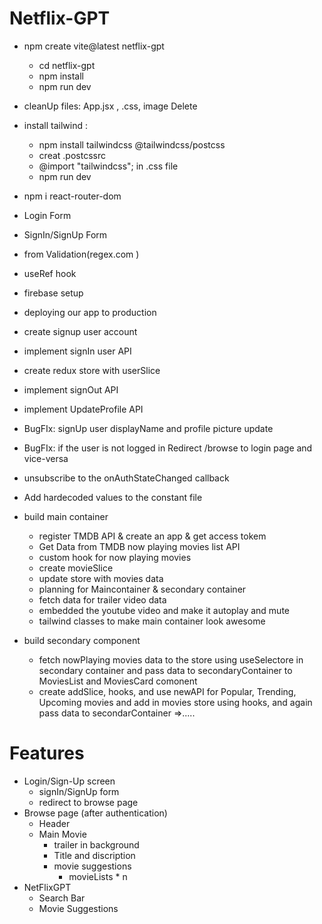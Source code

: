 # Netflix-GPT

- npm create vite@latest netflix-gpt
  - cd netflix-gpt
  - npm install
  - npm run dev
- cleanUp files: App.jsx , .css, image Delete
- install tailwind :
  - npm install tailwindcss @tailwindcss/postcss
  - creat .postcssrc
  - @import "tailwindcss"; in .css file
  - npm run dev
- npm i react-router-dom
- Login Form
- SignIn/SignUp Form
- from Validation(regex.com )
- useRef hook
- firebase setup
- deploying our app to production
- create signup user account
- implement signIn user API
- create redux store with userSlice
- implement signOut API
- implement UpdateProfile API
- BugFIx: signUp user displayName and profile picture update
- BugFIx: if the user is not logged in Redirect /browse to login page and vice-versa
- unsubscribe to the onAuthStateChanged callback
- Add hardecoded values to the constant file

- build main container

  - register TMDB API & create an app & get access tokem
  - Get Data from TMDB now playing movies list API
  - custom hook for now playing movies
  - create movieSlice
  - update store with movies data
  - planning for Maincontainer & secondary container
  - fetch data for trailer video data
  - embedded the youtube video and make it autoplay and mute
  - tailwind classes to make main container look awesome

- build secondary component
  - fetch nowPlaying movies data to the store using useSelectore in secondary container and pass data to secondaryContainer to MoviesList and MoviesCard comonent
  - create addSlice, hooks, and use newAPI for Popular, Trending, Upcoming movies and add in movies store using hooks, and again pass data to secondarContainer =>.....

# Features

- Login/Sign-Up screen
  - signIn/SignUp form
  - redirect to browse page
- Browse page (after authentication)
  - Header
  - Main Movie
    - trailer in background
    - Title and discription
    - movie suggestions
      - movieLists \* n
- NetFlixGPT
  - Search Bar
  - Movie Suggestions
